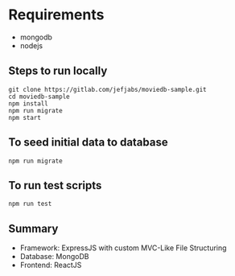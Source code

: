 # Requirements
- mongodb
- nodejs

## Steps to run locally
```
git clone https://gitlab.com/jefjabs/moviedb-sample.git
cd moviedb-sample
npm install
npm run migrate
npm start
```

## To seed initial data to database
```
npm run migrate
```

## To run test scripts
```
npm run test
```

## Summary
- Framework: ExpressJS with custom MVC-Like File Structuring
- Database: MongoDB
- Frontend: ReactJS
